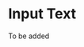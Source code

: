 # Input Text

To be added


<!-- <input type="email">
<input type="password">
<input type="search">
<input type="tel">
<input type="text">
<input type="url"> -->